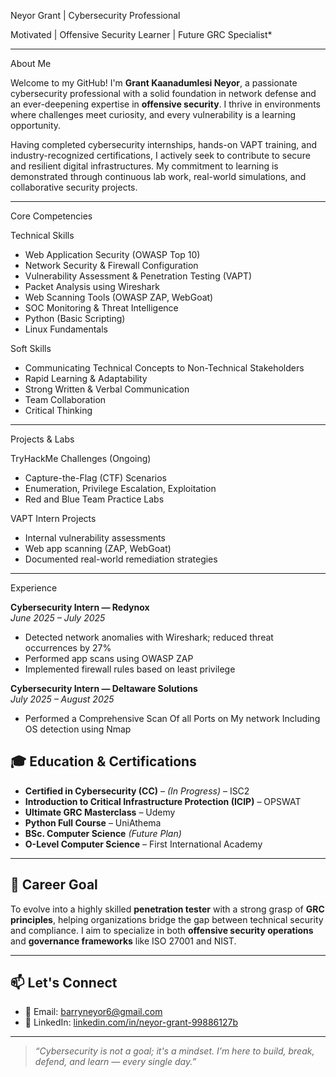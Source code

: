  Neyor Grant | Cybersecurity Professional

 Motivated | Offensive Security Learner | Future GRC Specialist*

---

About Me

Welcome to my GitHub! I'm **Grant Kaanadumlesi Neyor**, a passionate cybersecurity professional with a solid foundation in network defense and an ever-deepening expertise in **offensive security**. I thrive in environments where challenges meet curiosity, and every vulnerability is a learning opportunity.

Having completed cybersecurity internships, hands-on VAPT training, and industry-recognized certifications, I actively seek to contribute to secure and resilient digital infrastructures. My commitment to learning is demonstrated through continuous lab work, real-world simulations, and collaborative security projects.

---

 Core Competencies

 Technical Skills
- Web Application Security (OWASP Top 10)
- Network Security & Firewall Configuration
- Vulnerability Assessment & Penetration Testing (VAPT)
- Packet Analysis using Wireshark
- Web Scanning Tools (OWASP ZAP, WebGoat)
- SOC Monitoring & Threat Intelligence
- Python (Basic Scripting)
- Linux Fundamentals

Soft Skills
- Communicating Technical Concepts to Non-Technical Stakeholders
- Rapid Learning & Adaptability
- Strong Written & Verbal Communication
- Team Collaboration
- Critical Thinking

---

Projects & Labs

 TryHackMe Challenges (Ongoing)
- Capture-the-Flag (CTF) Scenarios
- Enumeration, Privilege Escalation, Exploitation
- Red and Blue Team Practice Labs

 VAPT Intern Projects
- Internal vulnerability assessments
- Web app scanning (ZAP, WebGoat)
- Documented real-world remediation strategies

---

 Experience

**Cybersecurity Intern — Redynox**  
*June 2025 – July 2025*  
- Detected network anomalies with Wireshark; reduced threat occurrences by 27%  
- Performed app scans using OWASP ZAP  
- Implemented firewall rules based on least privilege  

**Cybersecurity Intern — Deltaware Solutions**  
*July 2025 – August 2025*  
- Performed a Comprehensive Scan Of all Ports on My network Including OS detection using Nmap  

## 🎓 Education & Certifications

- **Certified in Cybersecurity (CC)** – *(In Progress)* – ISC2  
- **Introduction to Critical Infrastructure Protection (ICIP)** – OPSWAT  
- **Ultimate GRC Masterclass** – Udemy  
- **Python Full Course** – UniAthema  
- **BSc. Computer Science** *(Future Plan)*  
- **O-Level Computer Science** – First International Academy

---

## 🧭 Career Goal

To evolve into a highly skilled **penetration tester** with a strong grasp of **GRC principles**, helping organizations bridge the gap between technical security and compliance. I aim to specialize in both **offensive security operations** and **governance frameworks** like ISO 27001 and NIST.

---

## 📫 Let's Connect

- 📧 Email: [barryneyor6@gmail.com](mailto:barryneyor6@gmail.com)  
- 🔗 LinkedIn: [linkedin.com/in/neyor-grant-99886127b](https://linkedin.com/in/neyor-grant-99886127b)

---

> _“Cybersecurity is not a goal; it's a mindset. I'm here to build, break, defend, and learn — every single day.”_

